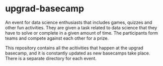 # upgrad-basecamp
An event for data science enthusiasts that includes games, quizzes and other fun activities. They are given a task related to data science that they have to solve or complete in a given amount of time. The participants form teams and compete against each other for a prize.

This repository contains all the acitivities that happen at the upgrad basecamp, and it is constantly updated as new basecamps take place. There is a separate directory for each event.